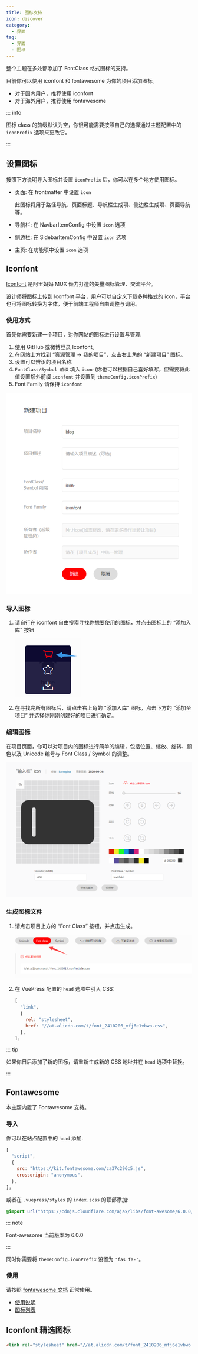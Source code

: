 ```yaml
---
title: 图标支持
icon: discover
category:
  - 界面
tag:
  - 界面
  - 图标
---
```


整个主题在多处都添加了 FontClass 格式图标的支持。

目前你可以使用 iconfont 和 fontawesome 为你的项目添加图标。

- 对于国内用户，推荐使用 iconfont
- 对于海外用户，推荐使用 fontawesome

::: info

图标 class 的前缀默认为空，你很可能需要按照自己的选择通过主题配置中的 `iconPrefix` 选项来更改它。

:::

<!-- more -->

## 设置图标

按照下方说明导入图标并设置 `iconPrefix` 后，你可以在多个地方使用图标。

- 页面: 在 frontmatter 中设置 `icon`

  此图标将用于路径导航、页面标题、导航栏生成项、侧边栏生成项、页面导航等。

- 导航栏: 在 NavbarItemConfig 中设置 `icon` 选项
- 侧边栏: 在 SidebarItemConfig 中设置 `icon` 选项
- 主页: 在功能项中设置 `icon` 选项

## Iconfont

[Iconfont](https://iconfont.cn) 是阿里妈妈 MUX 倾力打造的矢量图标管理、交流平台。

设计师将图标上传到 Iconfont 平台，用户可以自定义下载多种格式的 icon，平台也可将图标转换为字体，便于前端工程师自由调整与调用。

### 使用方式

首先你需要新建一个项目，对你网站的图标进行设置与管理:

1. 使用 GitHub 或微博登录 Iconfont。
1. 在网站上方找到 “资源管理 → 我的项目”，点击右上角的 “新建项目” 图标。
1. 设置可以辨识的项目名称
1. `FontClass/Symbol 前缀` 填入 `icon-`(你也可以根据自己喜好填写，但需要将此值设置额外前缀 `iconfont` 并设置到 `themeConfig.iconPrefix`)
1. Font Family 请保持 `iconfont`

![新建项目](./assets/iconfont-new.png)

### 导入图标

1. 请自行在 iconfont 自由搜索寻找你想要使用的图标，并点击图标上的 “添加入库” 按钮

   ![添加入库](./assets/iconfont-add.png)

1. 在寻找完所有图标后，请点击右上角的 “添加入库” 图标，点击下方的 “添加至项目” 并选择你刚刚创建好的项目进行确定。

### 编辑图标

在项目页面，你可以对项目内的图标进行简单的编辑，包括位置、缩放、旋转、颜色以及 Unicode 编号与 Font Class / Symbol 的调整。

![编辑图标](./assets/iconfont-edit.png)

### 生成图标文件

1. 请点击项目上方的 “Font Class” 按钮，并点击生成。

   ![添加入库](./assets/iconfont-generate.png)

1. 在 VuePress 配置的 `head` 选项中引入 CSS:

   ```js
   [
     "link",
     {
       rel: "stylesheet",
       href: "//at.alicdn.com/t/font_2410206_mfj6e1vbwo.css",
     },
   ];
   ```

::: tip

如果你日后添加了新的图标，请重新生成新的 CSS 地址并在 `head` 选项中替换。

:::

## Fontawesome

本主题内置了 Fontawesome 支持。

### 导入

你可以在站点配置中的 `head` 添加:

```js
[
  "script",
  {
    src: "https://kit.fontawesome.com/ca37c296c5.js",
    crossorigin: "anonymous",
  },
];
```

或者在 `.vuepress/styles` 的 `index.scss` 的顶部添加:

```scss
@import url("https://cdnjs.cloudflare.com/ajax/libs/font-awesome/6.0.0/css/regular.min.css");
```

::: note

Font-awesome 当前版本为 6.0.0

:::

同时你需要将 `themeConfig.iconPrefix` 设置为 `'fas fa-'`。

### 使用

请按照 [fontawesome 文档](https://fontawesome.com/) 正常使用。

- [使用说明](https://fontawesome.com/docs/web/add-icons/how-to)
- [图标列表](https://fontawesome.com/icons)

## Iconfont 精选图标

```html
<link rel="stylesheet" href="//at.alicdn.com/t/font_2410206_mfj6e1vbwo.css" />
```

<IconDisplay link="//at.alicdn.com/t/font_2410206_mfj6e1vbwo.css" />
